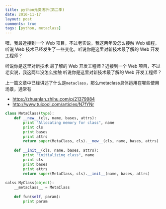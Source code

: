 ```yaml
---
title: python元类浅析(第二季)
date: 2016-11-17
layout: post
comments: true
tags: [python, metaclass]
---
```


<p id="div-border-top-blue">嘿，我最近接到一个 Web 项目，不过老实说，我这两年没怎么接触 Web 
编程，听说 Web 技术已经发生了一些变化。听说你是这里对新技术最了解的 Web 开发工程师？</p>

<a id="newstyle">听说你是这里对新技术
最了解的 Web 开发工程师？近接到一个 Web 项目，不过老实说，我这两年没怎么接触</a>
<a id="newstyle">听说你是这里对新技术最了解的 Web 开发工程师？</a>

上一篇文章中已经讲述了什么是`metaclass`，那么<span id="inline-purple">metaclass</span>具体运用在哪些使用场景，通常有
- https://zhuanlan.zhihu.com/p/21379984
- http://www.tuicool.com/articles/N7fYNr

```python
class MetaClass(type):
    def __new__(cls, name, bases, attrs):
        print "Allocating memory for class", name
        print cls
        print bases
        print attrs
        return super(MetaClass, cls).__new__(cls, name, bases, attrs)
		
    def __init__(cls, name, bases, attrs):
        print "initializing class", name
        print cls
        print bases
        print attrs
        return super(MetaClass, cls).__init__(name, bases, attrs)
		
calss MyClass(object):
    __metaclass__ = MetaClass
	
    def fun(self, param):
        print param

```